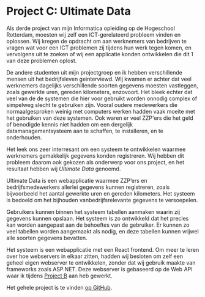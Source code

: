 ﻿# Project C: Ultimate Data

Als derde project van mijn Informatica opleiding op de Hogeschool Rotterdam, moesten wij zelf een ICT-gerelateerd probleem vinden en oplossen. Wij kregen de opdracht om aan werknemers van bedrijven te vragen wat voor een ICT problemen zij tijdens hun werk tegen komen, en vervolgens uit te zoeken of wij een applicatie konden ontwikkelen die dit 1 van deze problemen oplost.  
  
  De andere studenten uit mijn projectgroep en ik hebben verschillende mensen uit het bedrijfsleven geinterviewd. Wij kwamen er achter dat veel werknemers dagelijks verschillende soorten gegevens moesten vastleggen, zoals gewerkte uren, gereden kilometers, enzovoort. Het bleek echter dat veel van de de systemen die hier voor gebruikt worden onnodig complex of simpelweg slecht te gebruiken zijn. Vooral oudere medewerkers die normaalgesproken weinig met computers werken hadden vaak moeite met het gebruiken van deze systemen. Ook waren er veel ZZP'ers die het geld of benodigde kennis niet hadden om een dergelijk datamanagementsysteem aan te schaffen, te installeren, en te onderhouden.

  Het leek ons zeer interresant om een systeem te ontwikkelen waarmee werknemers gemakkelijk gegevens konden registreren. Wij hebben dit probleem daarom ook gekozen als onderwerp voor ons project, en het resultaat hebben wij _Ultimate Data_ genoemd.

  Ultimate Data is een webapplicatie waarmee ZZP’ers en bedrijfsmedewerkers allerlei gegevens kunnen registreren, zoals bijvoorbeeld het aantal gewerkte uren en gereden kilometers. Het systeem is bedoeld om het bijhouden vanbedrijfsrelevante gegevens te versoepelen.

  Gebruikers kunnen binnen het systeem tabellen aanmaken waarin zij gegevens kunnen opslaan. Het systeem is zo ontwikkeld dat het precies kan worden aangepast aan de behoeftes van de gebruiker. Er kunnen zo veel tabellen worden aangemaakt als nodig, en deze tabellen kunnen vrijwel alle soorten gegevens bevatten.

  Het systeem is een webapplicatie met een React frontend. Om meer te leren over hoe webservers in elkaar zitten, hadden wij besloten om zelf een geheel eigen webserver te ontwikkelen, zonder dat wij gebruik maakte van frameworks zoals ASP.NET. Deze webserver is gebaseerd op de Web API waar ik tijdens [Project B](Content/INFProjectB) aan heb gewerkt. 
  
  Het gehele project is te vinden [op GitHub](https://github.com/FukigenDEV/Project-C).